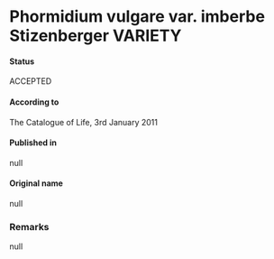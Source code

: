 Phormidium vulgare var. imberbe Stizenberger VARIETY
=======

#### Status
ACCEPTED

#### According to
The Catalogue of Life, 3rd January 2011

#### Published in
null

#### Original name
null

### Remarks
null
